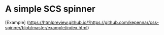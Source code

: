 # A simple SCS spinner
[Example] (https://htmlpreview.github.io/?https://github.com/kepennar/css-spinner/blob/master/example/index.html)
